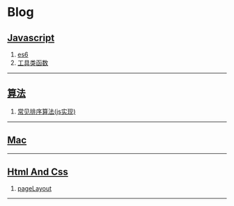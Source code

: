 # Blog
## [Javascript](https://github.com/AnswerYas/Blog/projects/1)
1. [es6](https://github.com/AnswerYas/Blog/issues/2)
2. [工具类函数](https://github.com/AnswerYas/Blog/issues/4)
***
## [算法](https://github.com/AnswerYas/Blog/projects/2)
1. [常见排序算法(js实现)](https://github.com/AnswerYas/Blog/issues/1)
***
## [Mac](https://github.com/AnswerYas/Blog/projects/2)
***
## [Html And Css](https://github.com/AnswerYas/Blog/projects/2)
1. [pageLayout](https://github.com/AnswerYas/Blog/issues/3)
***

